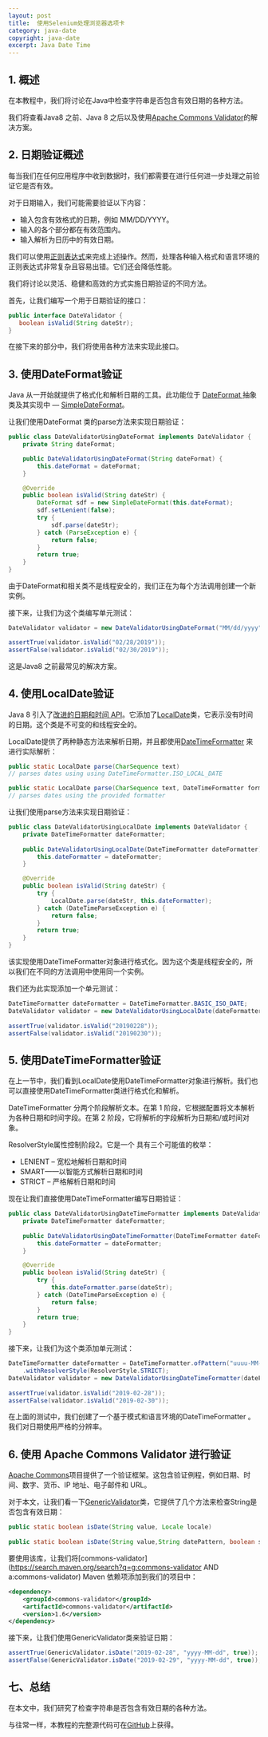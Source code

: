 ```yaml
---
layout: post
title:  使用Selenium处理浏览器选项卡
category: java-date
copyright: java-date
excerpt: Java Date Time
---
```


## 1. 概述

在本教程中，我们将讨论在Java中检查字符串是否包含有效日期的各种方法。

我们将查看Java8 之前、Java 8 之后以及使用[Apache Commons Validator](https://commons.apache.org/proper/commons-validator/)的解决方案。

## 2. 日期验证概述

每当我们在任何应用程序中收到数据时，我们都需要在进行任何进一步处理之前验证它是否有效。

对于日期输入，我们可能需要验证以下内容：

-   输入包含有效格式的日期，例如 MM/DD/YYYY。
-   输入的各个部分都在有效范围内。
-   输入解析为日历中的有效日期。

我们可以使用[正则表达式](https://www.baeldung.com/java-date-regular-expressions)来完成上述操作。然而，处理各种输入格式和语言环境的正则表达式非常复杂且容易出错。它们还会降低性能。

我们将讨论以灵活、稳健和高效的方式实施日期验证的不同方法。

首先，让我们编写一个用于日期验证的接口：

```java
public interface DateValidator {
   boolean isValid(String dateStr);
}
```

在接下来的部分中，我们将使用各种方法来实现此接口。

## 3. 使用DateFormat验证

Java 从一开始就提供了格式化和解析日期的工具。此功能位于 [DateFormat ](https://docs.oracle.com/en/java/javase/11/docs/api/java.base/java/text/DateFormat.html)抽象类及其实现中 — [SimpleDateFormat](https://www.baeldung.com/java-simple-date-format)。

让我们使用DateFormat 类的parse方法来实现日期验证：

```java
public class DateValidatorUsingDateFormat implements DateValidator {
    private String dateFormat;

    public DateValidatorUsingDateFormat(String dateFormat) {
        this.dateFormat = dateFormat;
    }

    @Override
    public boolean isValid(String dateStr) {
        DateFormat sdf = new SimpleDateFormat(this.dateFormat);
        sdf.setLenient(false);
        try {
            sdf.parse(dateStr);
        } catch (ParseException e) {
            return false;
        }
        return true;
    }
}
```

由于DateFormat和相关类不是线程安全的，我们正在为每个方法调用创建一个新实例。

接下来，让我们为这个类编写单元测试：

```java
DateValidator validator = new DateValidatorUsingDateFormat("MM/dd/yyyy");

assertTrue(validator.isValid("02/28/2019"));        
assertFalse(validator.isValid("02/30/2019"));
```

这是Java8 之前最常见的解决方案。

## 4. 使用LocalDate验证

Java 8 引入了[改进的日期和时间 API](https://www.baeldung.com/java-8-date-time-intro)。它添加了[LocalDate](https://docs.oracle.com/en/java/javase/11/docs/api/java.base/java/time/LocalDate.html)类，它表示没有时间的日期。这个类是不可变的和线程安全的。

LocalDate提供了两种静态方法来解析日期，并且都使用[DateTimeFormatter](https://www.baeldung.com/java-datetimeformatter) 来进行实际解析：

```java
public static LocalDate parse(CharSequence text)
// parses dates using using DateTimeFormatter.ISO_LOCAL_DATE

public static LocalDate parse(CharSequence text, DateTimeFormatter formatter)
// parses dates using the provided formatter
```

让我们使用parse方法来实现日期验证：

```java
public class DateValidatorUsingLocalDate implements DateValidator {
    private DateTimeFormatter dateFormatter;
    
    public DateValidatorUsingLocalDate(DateTimeFormatter dateFormatter) {
        this.dateFormatter = dateFormatter;
    }

    @Override
    public boolean isValid(String dateStr) {
        try {
            LocalDate.parse(dateStr, this.dateFormatter);
        } catch (DateTimeParseException e) {
            return false;
        }
        return true;
    }
}
```

该实现使用DateTimeFormatter对象进行格式化。因为这个类是线程安全的，所以我们在不同的方法调用中使用同一个实例。

我们还为此实现添加一个单元测试：

```java
DateTimeFormatter dateFormatter = DateTimeFormatter.BASIC_ISO_DATE;
DateValidator validator = new DateValidatorUsingLocalDate(dateFormatter);
        
assertTrue(validator.isValid("20190228"));
assertFalse(validator.isValid("20190230"));
```

## 5. 使用DateTimeFormatter验证

在上一节中，我们看到LocalDate使用DateTimeFormatter对象进行解析。我们也可以直接使用DateTimeFormatter类进行格式化和解析。

DateTimeFormatter 分两个阶段解析文本。在第 1 阶段，它根据配置将文本解析为各种日期和时间字段。在第 2 阶段，它将解析的字段解析为日期和/或时间对象。

ResolverStyle属性控制阶段2。它是一个 具有三个可能值的枚举：

-   LENIENT – 宽松地解析日期和时间
-   SMART——以智能方式解析日期和时间
-   STRICT – 严格解析日期和时间

现在让我们直接使用DateTimeFormatter编写日期验证：

```java
public class DateValidatorUsingDateTimeFormatter implements DateValidator {
    private DateTimeFormatter dateFormatter;
    
    public DateValidatorUsingDateTimeFormatter(DateTimeFormatter dateFormatter) {
        this.dateFormatter = dateFormatter;
    }

    @Override
    public boolean isValid(String dateStr) {
        try {
            this.dateFormatter.parse(dateStr);
        } catch (DateTimeParseException e) {
            return false;
        }
        return true;
    }
}
```

接下来，让我们为这个类添加单元测试：

```java
DateTimeFormatter dateFormatter = DateTimeFormatter.ofPattern("uuuu-MM-dd", Locale.US)
    .withResolverStyle(ResolverStyle.STRICT);
DateValidator validator = new DateValidatorUsingDateTimeFormatter(dateFormatter);
        
assertTrue(validator.isValid("2019-02-28"));
assertFalse(validator.isValid("2019-02-30"));
```

在上面的测试中，我们创建了一个基于模式和语言环境的DateTimeFormatter 。我们对日期使用严格的分辨率。

## 6. 使用 Apache Commons Validator 进行验证

[Apache Commons](https://commons.apache.org/)项目提供了一个验证框架。这包含验证例程，例如日期、时间、数字、货币、IP 地址、电子邮件和 URL。

对于本文，让我们看一下[GenericValidator](https://commons.apache.org/proper/commons-validator/apidocs/org/apache/commons/validator/GenericValidator.html)类，它提供了几个方法来检查String是否包含有效日期：

```java
public static boolean isDate(String value, Locale locale)
  
public static boolean isDate(String value,String datePattern, boolean strict)
```

要使用该库，让我们将[commons-validator](https://search.maven.org/search?q=g:commons-validator AND a:commons-validator) Maven 依赖项添加到我们的项目中：

```xml
<dependency>
    <groupId>commons-validator</groupId>
    <artifactId>commons-validator</artifactId>
    <version>1.6</version>
</dependency>
```

接下来，让我们使用GenericValidator类来验证日期：

```java
assertTrue(GenericValidator.isDate("2019-02-28", "yyyy-MM-dd", true));
assertFalse(GenericValidator.isDate("2019-02-29", "yyyy-MM-dd", true));
```

## 七、总结

在本文中，我们研究了检查字符串是否包含有效日期的各种方法。

与往常一样，本教程的完整源代码可在[GitHub](https://github.com/tu-yucheng/taketoday-tutorial4j/tree/master/java-core-modules/java-date-operations-1)上获得。